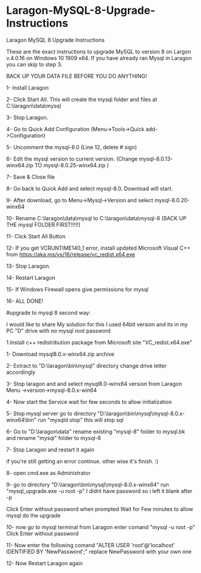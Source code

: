 # Laragon-MySQL-8-Upgrade-Instructions
Laragon MySQL 8 Upgrade Instructions


These are the exact instructions to upgrade MySQL to version 8 on Largon v.4.0.16 on Windows 10 1909 x64. If you have already ran Mysql in Laragon you can skip to step 3.

BACK UP YOUR DATA FILE BEFORE YOU DO ANYTHING!

1- Install Laragon

2- Click Start All. This will create the mysql folder and files at C:\laragon\data\mysql

3- Stop Laragon.

4- Go to Quick Add Configuration (Menu->Tools->Quick add->Configuration)

5- Uncomment the mysql-8.0 (Line 12, delete # sign)

6- Edit the mysql version to current version. (Change mysql-8.0.13-winx64.zip TO mysql-8.0.25-winx64.zip )

7- Save & Close file

8- Go back to Quick Add and select mysql-8.0. Download will start.

9- After download, go to Menu->Mysql->Version and select mysql-8.0.20-winx64

10- Rename C:\laragon\data\mysql to C:\laragon\data\mysql-8 (BACK UP THE mysql FOLDER FIRST!!!!!)

11- Click Start All Button

12- If you get VCRUNTIME140_1 error, install updated Microsoft Visual C++ from https://aka.ms/vs/16/release/vc_redist.x64.exe

13- Stop Laragon.

14- Restart Laragon

15- If Windows Firewall opens give permissions for mysql

16- ALL DONE!


#upgrade to mysql 8 second way:

I would like to share My solution for this I used 64bit version and its in my PC "D" drive with no mysql root password

1.Install c++ redistribution package from Microsoft site "VC_redist.x64.exe"

1- Download mysql8.0.x-winx64.zip archive

2- Extract to "D:\laragon\bin\mysql" directory change drive letter accordingly

3- Stop laragon and and select mysql8.0-winx64 version from Laragon Menu ->version->mysql-8.0.x-win64

4- Now start the Service wait for few seconds to allow initialization

5- Stop mysql server go to directory "D:\laragon\bin\mysql\mysql-8.0.x-winx64\bin" run "mysqld stop" this will stop sql

6- Go to "D:\laragon\data" rename existing "mysql-8" folder to mysql.bk and rename "mysql" folder to mysql-8

7- Stop Laragon and restart it again

if you're still getting an error continue. other wise it's finish. :)

8- open cmd.exe as Administrator

9- go to directory "D:\laragon\bin\mysql\mysql-8.0.x-winx64" run "mysql_upgrade.exe -u root -p" I didnt have password so i left it blank after -p

Click Enter without password when prompted Wait for Few minutes to allow mysql do the upgrade

10- now go to mysql terminal from Laragon enter comand "mysql -u root -p" Click Enter without password

11- Now enter the following comand "ALTER USER 'root'@'localhost' IDENTIFIED BY 'NewPassword';" replace NewPassword with your own one

12- Now Restart Laragon again



